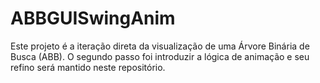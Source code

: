 # ABBGUISwingAnim
Este projeto é a iteração direta da visualização de uma Árvore Binária de Busca (ABB).
O segundo passo foi introduzir a lógica de animação e seu refino será mantido neste repositório.
